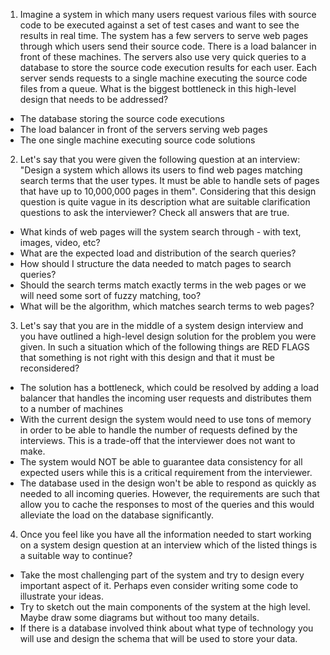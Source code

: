1. Imagine a system in which many users request various files with source code to be executed against a set of test cases and want to see the results in real time. The system has a few servers to serve web pages through which users send their source code. There is a load balancer in front of these machines. The servers also use very quick queries to a database to store the source code execution results for each user. Each server sends requests to a single machine executing the source code files from a queue. What is the biggest bottleneck in this high-level design that needs to be addressed?

* The database storing the source code executions
* The load balancer in front of the servers serving web pages
* The one single machine executing source code solutions

2. Let's say that you were given the following question at an interview: "Design a system which allows its users to find web pages matching search terms that the user types. It must be able to handle sets of pages that have up to 10,000,000 pages in them". Considering that this design question is quite vague in its description what are suitable clarification questions to ask the interviewer? Check all answers that are true.

* What kinds of web pages will the system search through - with text, images, video, etc?
* What are the expected load and distribution of the search queries?
* How should I structure the data needed to match pages to search queries?
* Should the search terms match exactly terms in the web pages or we will need some sort of fuzzy matching, too?
* What will be the algorithm, which matches search terms to web pages?

3. Let's say that you are in the middle of a system design interview and you have outlined a high-level design solution for the problem you were given. In such a situation which of the following things are RED FLAGS that something is not right with this design and that it must be reconsidered?

* The solution has a bottleneck, which could be resolved by adding a load balancer that handles the incoming user requests and distributes them to a number of machines
* With the current design the system would need to use tons of memory in order to be able to handle the number of requests defined by the interviews. This is a trade-off that the interviewer does not want to make.
* The system would NOT be able to guarantee data consistency for all expected users while this is a critical requirement from the interviewer.
* The database used in the design won't be able to respond as quickly as needed to all incoming queries. However, the requirements are such that allow you to cache the responses to most of the queries and this would alleviate the load on the database significantly.

4. Once you feel like you have all the information needed to start working on a system design question at an interview which of the listed things is a suitable way to continue?

* Take the most challenging part of the system and try to design every important aspect of it. Perhaps even consider writing some code to illustrate your ideas.
* Try to sketch out the main components of the system at the high level. Maybe draw some diagrams but without too many details.
* If there is a database involved think about what type of technology you will use and design the schema that will be used to store your data.